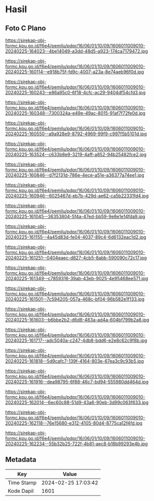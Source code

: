 # Hasil

## Foto C Plano

https://sirekap-obj-formc.kpu.go.id/f6e4/pemilu/pdpr/16/06/01/10/09/1606011009010-20240225-164023--4be14049-a3dd-48d5-a923-174ca7179472.jpg

https://sirekap-obj-formc.kpu.go.id/f6e4/pemilu/pdpr/16/06/01/10/09/1606011009010-20240225-160114--e918b75f-fd9c-4007-a23a-8e74aeb96f0d.jpg

https://sirekap-obj-formc.kpu.go.id/f6e4/pemilu/pdpr/16/06/01/10/09/1606011009010-20240225-160243--e86a95c0-6f18-4cfc-ac29-9404df54cfd3.jpg

https://sirekap-obj-formc.kpu.go.id/f6e4/pemilu/pdpr/16/06/01/10/09/1606011009010-20240225-160348--7300324a-e49e-49ac-8015-91af7f72fe0d.jpg

https://sirekap-obj-formc.kpu.go.id/f6e4/pemilu/pdpr/16/06/01/10/09/1606011009010-20240225-160550--a9a928e9-8792-4969-99f9-c997f5b5101d.jpg

https://sirekap-obj-formc.kpu.go.id/f6e4/pemilu/pdpr/16/06/01/10/09/1606011009010-20240225-163524--c633b8e9-3219-4aff-a852-94b25482fce2.jpg

https://sirekap-obj-formc.kpu.go.id/f6e4/pemilu/pdpr/16/06/01/10/09/1606011009010-20240225-160846--d7f2131d-786e-4ece-a51e-a36377a74ee1.jpg

https://sirekap-obj-formc.kpu.go.id/f6e4/pemilu/pdpr/16/06/01/10/09/1606011009010-20240225-160946--6025467d-eb7b-429d-ae62-ca5b22331fd4.jpg

https://sirekap-obj-formc.kpu.go.id/f6e4/pemilu/pdpr/16/06/01/10/09/1606011009010-20240225-161045--36353804-5f4a-47ed-bb59-9e8e1e14fda9.jpg

https://sirekap-obj-formc.kpu.go.id/f6e4/pemilu/pdpr/16/06/01/10/09/1606011009010-20240225-161155--4a45d83d-fe04-4037-89c4-6d6132eac1d2.jpg

https://sirekap-obj-formc.kpu.go.id/f6e4/pemilu/pdpr/16/06/01/10/09/1606011009010-20240225-161251--0404eaec-d827-4cb5-8abb-590090c72c17.jpg

https://sirekap-obj-formc.kpu.go.id/f6e4/pemilu/pdpr/16/06/01/10/09/1606011009010-20240225-161349--c7859316-39ab-43eb-9025-4e95468ee571.jpg

https://sirekap-obj-formc.kpu.go.id/f6e4/pemilu/pdpr/16/06/01/10/09/1606011009010-20240225-161501--7c594205-057a-468c-bf04-96b582e1f133.jpg

https://sirekap-obj-formc.kpu.go.id/f6e4/pemilu/pdpr/16/06/01/10/09/1606011009010-20240225-161603--b6bbe2b2-d6d8-483a-ad4a-604bf799b2a8.jpg

https://sirekap-obj-formc.kpu.go.id/f6e4/pemilu/pdpr/16/06/01/10/09/1606011009010-20240225-161717--adc5040a-c247-4db8-bdd6-e2e8c62c9f8b.jpg

https://sirekap-obj-formc.kpu.go.id/f6e4/pemilu/pdpr/16/06/01/10/09/1606011009010-20240225-161818--5d9cafc7-139f-4164-803e-67ea3c9c93b5.jpg

https://sirekap-obj-formc.kpu.go.id/f6e4/pemilu/pdpr/16/06/01/10/09/1606011009010-20240225-161916--dea98795-6f88-46c7-bd94-555980dd464d.jpg

https://sirekap-obj-formc.kpu.go.id/f6e4/pemilu/pdpr/16/06/01/10/09/1606011009010-20240225-162014--6ec60c88-51d9-43a6-90eb-3d99c063f633.jpg

https://sirekap-obj-formc.kpu.go.id/f6e4/pemilu/pdpr/16/06/01/10/09/1606011009010-20240225-162118--76e15680-e312-4105-80d4-8775ca12f4fd.jpg

https://sirekap-obj-formc.kpu.go.id/f6e4/pemilu/pdpr/16/06/01/10/09/1606011009010-20240225-162234--55b32b25-722f-4b81-aec8-b18b99293e4b.jpg


## Metadata

| Key        | Value               |
| ---------- | ------------------- |
| Time Stamp | 2024-02-25 17:03:42 |
| Kode Dapil | 1601                |



